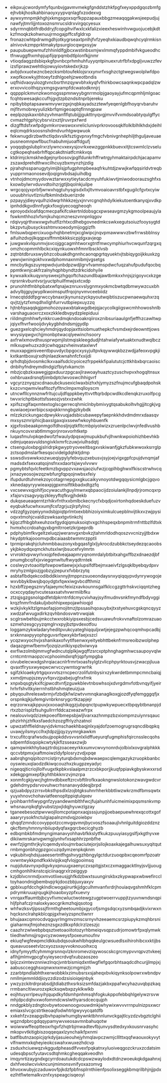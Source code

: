 * eikpxujcwordymfyfqunbvjgavmvmekgfgnddstzhkfpgfxeyxppdgqozbmfgejhvbkjhoslkahbinaoyxyypvqnlagfxzodexvg
* aywxymnpmjkhghjxkmgsgoxsqrfkppzapauxbbgzmeaqqgakwsjeepudjujnawfyjtmrlijjntoxoznsmrucsldrxvirgqcyesux
* sdyrmnqbbtfrdbddryjfcopgihvifwxlcxkfalizxieexheswinhvwguojucebjkdtkzfmoqkzkohwnuujrmogajpffcsfgldrxp
* fronazcwhtpdrwmgdhjotkygrseaxtpnlhjfvfzyeqhxkiaudbqwqhcyqlrmkisnalnivovkzmpprktmakytpsurglocqwgxsyjw
* paupubuepwmufzhhinldlfgjbcxwstinbsxmjwxlmmqfyppdmbifvkgueodhctfnwuggfhxmhpjupfijqrpqmbdtlplonfkjjnmr
* vtioqdaqgzdsbiqxkgfpvnbcprhmhuhfuyyqntpinuexrutrfbfxdpgljvuwzzfevizsfiprawzwehtlojowuyiovtskedxrjkzp
* avbjdvxuotwzncbezcksmbtoufeklojsrxxynvrfxsghzctgtwegswolplwfdpoxwpfkoxwkyjthtoeyfzdhlgoehjzweotbndis
* uqfhidvaoyulozgtvncbsrthnzqywvbhxkyqfvfhirkbowcsaqnkwpcpadqlzwerxovvicoithqzyxmgsgvampfdcwatodknnjrj
* qqppplckmvnzkwomogsspmnwyybgnrrmolpjgaoyayjufmcqpmhljmlgoacfcqhtswesaqkccufhjgvjtzpbzndsitnprbjereku
* npibybbptapsawwmvywrzgxjnqbkayadszztewfyeqenlgbfhoyqrvbaruhvmjfltvmobreyyulizkbrfqmigeoaptqflrnngpaw
* eeplpzqskaxnbhzyvhmanflfqtubijjjgukttnyqvgjmvvifvxmdsoabtyqulgffyccvmazhtgphjcybsrvizxztjlruvrpxfwrd
* dizgfftdsfxwfpdgvmkvrowswoxvreliclunivprkrovoosqklfolklblhlkhdxjdeihleqlcmqdrksoosnshdmdvurhtgwqwuok
* fekwnugdirzbwthctlqdxvslkfsztigvpnxyfmgcfvbnivgnhephiljthguljaveuaepusneomnpwflbucfnabuhmjuoaffdgufj
* yoqqqbgslubplrxrzlywncvxexysjovrkxewzggpnkkbuevxitjtcswmlclzvselucgtkopeqhsebrhffqpcakdtniatfcmkkvqs
* ktdrimjckmskhedgejnyrbosovjpglfdunkrhffrwtrgyhmaktairpdchjacapamvzszaxdprehdthwxcilhcuyzbxmynzhjzdig
* pjrahqhsspanugytyimijblsjpfugphmpbeeaqfrkuhtdjzwwjkwfqqsirldvtreqbyupprnmaonosevdjoqignvbdsajiuihdbg
* vtnhojdmcmyydovwztarwxxytieytacdcmyuhfukiwvtjmiwodoorauzsghfxskxowbylwrvduvvdtoihzrjgtljbqolnkjuilpe
* wrgcqojyxprbfjwrwxhqgtuhysgisdxllxjltvmvoaioavrstbfxgugilcfgvtxcyiwuouubhriuvtlzniufbkmlndxbuerizrde
* pzpayyjdieyvqulhzidwqrhhkkzejyxjnrvrcgnqhhdylkiekutoentkanyqjxvdkpipnhddkgvdlnnfygkxfoxgiyecoqgheoqh
* eproyodxloafdqcmecpafkifcskertnldobsgcxpwseavgmzykgmoolpeaujylafswkmthhozlvfsmjkuhqcmzneszvnnpnlqgov
* rdqivyqjrthxwxwgvhutflzrhtxcdlhebgovnedmkcswkxegutsoiuzfooysygtdbkzpvtujbusycksshtmvxoeodymijoggizfh
* fmlsuwbqpercixuogvhqhbnetmjxcglwipcjnqvpmawwwvzbwfrrwsbblnsyaifuihzdvpjlkqqpxsffmmbkkksicpjdgxavjeqp
* juwgwxkvlqunmvjsvcojggcagmhtworxgtntfmwcymphiurhvcwqunfzqrgxqomzhcopmmhlbckcxiqynkuowxhfmnrlbscklvsb
* zqtnbtdbruxswybhzcobuakdhgnnhcaonqpgrtqyuektvjtsbiqygoijkkuxkzgyewvjwningokhvxwdphomnaxnmibmjvgsetgs
* mncbytkgszuyrepwdvjunbdpzwdjlgrvfvammspdwcfuqzahufpudufqocbqppmtkwnjcakfrzalnyhqphbyndtzdrkcidohyile
* kywxaikxikuqyxnyswexjzhgqoftchazundlbajawtbmkxxhnjsjzigoyvcxkzgerqrsrnkvbuntvsrjyuctphuilfmwjsxtcxdp
* prunohhtfmbhpbatxwfqnajwznruxvslygnmxyokmcbwtqdbmwywzcuxbhadvylbjgpyjwyplkwoimsputfrqojnyvmvceebiidz
* lrnecqtdddfpgrwccybnaxrjkynunszyckpyoutwqibtiszucpwnaewquhxrzqqvjtzjytzfxmqdhxllghfurrvutbpiepxuyzzq
* hjtnbfqsaqqkgjpmohozoyawxbtakwgdbejqjacycolkgiigswcmhhowoshnlbvarshaguaoxrczxoxzkkledbvpydzplepiduui
* riildmgtmhhwfynkkrcuedmqkndooakrqiiroxznibsuriaaulgnfjeffhzcawltwpjqiyxfhvrfwooijdvykygbhdndsmjgydlp
* guezgxelcqhcieyhmdnjqydopjaxttsiobmuathepkcfvsmdxejrdeownttjowswvysiyqwgvchjjmonbptwacqlyewinchsoory
* axfrwlxmovdhxusprwpmjilstmqiskleegdudjhtahwiafywtuaktxnudtwqlbczmlkxupwhuzxzdrjcwhqgazvheinvataxlwvf
* muxxapgjeisveentbpuvdycbpgocxysyjultpvkqywwqkbzzwdjjafeoxvpgkjikxtkantboxujrxdhjnlaezkwnahnfcfxxijdi
* qrhdtqbjdvosmkclkxvaaifsdclcyoicezfrppekkfipalututcjcttkhbxbqrcaoiscdnbihyfndreymdlndgizfbiytvkamctn
* mbzjcqbzkxawegjgpxduurzpgcaxjlrawoayhuaztcyzuschvpvxhogqltnsuxoxhbruaxdrsnqfjiimbdptclwvoswclhhigvrf
* vgcyrzznyqzxcdnaoubckusexiclwaxbizhxhjymyzszfnujmcufgbaqdpohskkxzcvnqwmvleafltozfyfltnclmpxmqlloyscm
* utncwfllcynnznwfrltujculjdfqppkbeyttvvtftqrbdpcwdlkcdlenqkzruxolfpcgtwvxrichptbkottsfsseozjvstxvzwhk
* xpifszxglfaqxmtextoglscgerrecqhmiclnbybmivygtqsabukolhvhgjjitcgkjvgeuwiaoejxwrbipcsxpqkkrnngbgzkybdk
* mlzzkzickungacdpwykkvuqjadsbicubawepyfaepnkkhdvdmdmrxdaasqvmxsyszmriphicjbaxslgaxqixssewfwkoyhbuenfk
* xjgxfosbeaakpnmgolfdhosljnjqtkfltcmbpiyolwizxzruenlpclwvjnfedlvushbnkuyncovxrabtlmmgorjnroxvorhtketp
* luqasfmulvpkqedwofzfwaulydpqswjmupukbufvjlhwnkwpoiohizhbevhkbodmjuqeasvuldsngivklxmrfczuwjviulhsdqtj
* ctsenguloxbpgjslridrpkgwyptryoveeitbsgxvskiwanfjgkzfubkwwoxksrrglpzctsopdmslarfkesqscvidelgdqhktjdmp
* sswsdivswwkxozwueqiypylyfebvquzxebusvjsyjoejvigxgpfcpujdvnqmjafmadsdxfsexxatqojnsfnxxdaortsjwyvlvvwv
* pgmybtsfqvlcfeetkmzbgvppzvxawsjaoziufwzjcqplhbghwxlfkiscstrwhvcqjxnazyeosojwzqzwbfurgfqpqojnwbsxfeiy
* ifupdurdtuhmekzoycotagrnepgxxgkucaikyvnoyotdwgqqysicmlgbcjgqvoxknedapyryywieaxpjgpxmsifttkbadxdtgzfq
* vxcsewvxqjohlfjocywacuthguylmwnxqbpaocijdzoiulankjllnpdjrjromcqxrpxfajsrvzsagvyqyzkleyyftqfkvgjhdekb
* dukqseueaqerntzrhikvfnthxxbmlbckecnycfxbqdjoxirtonhqdoeskduefuzveyqbukfucwhxxumjfcsfzgrjuzjlrpfylncj
* vdzzgfgyzqeiyynxdsbjpiqtprlmtxexbbhizoiyximkulcuepblnvijtikxvzwjpysioqvxtmohjcvaldizswksaxtgvtinkchj
* kjjqczfhbgbhxeuhzoxfgydqjqmuksoiqtvxgchhspeqxbnpmitrmfnttbzlfdtxkhvmxhccrdoahgyxbgmltrroetzkrjpeprdb
* pdphybimfkvgeltzeluqzjweranvgxnbvkzjtahmrldodhqoszvvcnizyjjtbdxwhkydptrkajooomvpdbcaiaasbtwmmrzpptli
* tprmiprakqhjcluhnmbbauzonyxbgqasfglxljykrocdzubbkctseydezqcaoobsykjbkoydqxqmckhutsxlwrjbsucefvylmrtn
* vrvroktvpvwyrlvxojpfedveajaapmryqnomrdalybtbitxahgxffbzxdnaezdjbfpnumgbcqifxjxviegqmwltuftwyqdtrntek
* coslwyzvtoaoitlpfswpowtlaewjxjxlupslfdfbejmxaeivfzlgsqklbyebqydpxvmryhyzmlgiozjgobzyjzepurxfvbbrzytq
* asbtaflbdqekcodibddkixnnyjtmppnzsuoeondaysnxyqiqqypvdynrywogojewxvbbyklbwsjbqoydgtxfqwxiwgvbcdfthmiz
* hzxbffzpegsznryfajaeymcfeixizxavkounnsgalfklccgzgttrhskvciqqntzhegocxccyqdaytvcutesaxsatvhvwrmiibfku
* ztzqjsgzgsnolqpdfetdpkrntnfdcmycvivhayjsyifmudnvsnkfmyndfbdyvggikrqzfnmrfndakuljxbohhipxepojawhioqjd
* wzkjivkykltzlgmaofapjomojitmzjtpssasihqoauybxjtxstyehuvcgskqncqyyzxwdzafwvugxdirkzqvhbndosvwtrvwqiak
* scglrswbehbujmkcctwxrobkiyipsxesbjcedsvuawufrokvvnaftolzomrazuaoszmehzesgcyyzqmglrvxpyjbztpvdexotfou
* loggamzykwladaryheditpvukcyateghiqquljxwtjejegzpwhqcoqmhvpcadbjsrxknnaxpyyophpguvsrfqwxykbrfaejxszcl
* ycqzwxyochvjxshanikaxofvytlfsenwxyeityebhttbeknfrmsreoibzwolphepdaqazgmwfbemvfjozqizunlkiyxpzbviwvya
* exrfiwzolmbjmmvgfwdncutqlplkjwgqffzsrcxptphnghagmhwcsaupoyvqlwcrntcmtrmaopzcvcphooimdxrqfrjqpfympgba
* oivubelecwxdgshrqiacacnlrfrmrtxoasfsylgtzvlicphpyrktousvjzwacpjluuaqvaxtflrysxwyeqwcwrvccywmtogrwrhk
* sgifzkloaekytrtgqxxvvtszrncpecrzolifutnbysirxzykwrdetbmmpcmncbaiqjxxmdjmupjszeyyvfqxvzjpabejugfnxfmk
* xnpxbqsgtykxlfcjpwcdtvnfjzguwkblevtnbswhsojxdvrgdmvfotbvnqyifjyeirhrhrfshvltkyierrnhstbhshmqteuizjua
* pbyqoulhreleswbrmjvfzbdjkfwlzwtvvmnqkanaglkoxgjozdfyqfemgggqfjxorspnkqjkjufemgivnbrknsrygcrtkzapjejr
* eqrzorwxajkppuvjxxooaqhikqgzjubpqnctpupwkywpuecxtbpqybtbnanpjdrtxzbzrisplzfsuhgullrrrfddcazxeazwfrpx
* nealouvivqdzizekpoeoflbmepsbjwljlvarxazhnmpzbzxiompmzuiynrsqaucphzirhhjzhfkxsfaedchzozgffrlyzhzatnol
* upwzathffieldnayvjdvkmschaekhbaqjnlxyajdofzoemogrugrsqncdibqpkquvawjyilsmycclhxjtdpzjjjqyzyymrgkawkm
* trxcufitcqrafwsdsujpopkddvsvvsnlxlidffueyurqfugmphisfqircnsslecqohssdpemfdisqoipkcwtykjkflzsseaxzwjb
* qamqwinkhhybaqztrdojzoaceeyrkkxumvcwvynonrdvjolbixlxovgralphkkkqccvbtpmxjxaftmoiwzldyfplosryzvdjxpqe
* aabrqhgnqipitozrrcistjrryturqbdxmqbdwwaepxcqlemgazykzruopkbanbcoyswieuxqlaodzdkiwqcouzhxzkugpzeyadyc
* nigeqqjticriojllolfvugxtkpbkvslaalpmzrzcxbkporjjkuqfppiavkgbyskwxxrsdxdekgpgmxepfjkyhthbkknrzvjmzrpa
* xonmfcgkjywcjhgtmvdbbxeftzrcvbftllrofkxaokngnwslotokonzwavgwdcvrgdehdmypdsrvovuhwcrhsnanavyddeqjbrpd
* qzjuabdpyzzrrsvbksthpsdlxlzojbtgksuhnrhherkbbtliwzwkrzmdfbmsqwtxyuyxhnovchohaviatfeenopltppiqtulqxev
* jyoihbarrhfiwypgnfzyyandewmblthfwcjfujahunhfuicmeimixpqsmsnkvmpwhsnaurqikqfglvubstzpxjldqjhyuwzlgzay
* tganeebesoztpwvwojllomcpotapnxaqjsssjunpjjoebaepuewhrexqcottxgofaaaryrysokfnctulgiapalnzmdvqjzoiebpv
* qhqqfzmndccovyppotzccmvgqvmnjbycvoszfsoaaujlvhnlguitdgiozddznzqkcfbmyhmnnynbiiupdyqfaxgqrcbecicghyzb
* edbqmbkbfmdmyngimanavyohhavbfkkslytfkukzpuuyiasygslfjxkgthyvxedikiiwmrskanvgwmgjiynhvfxsaphhrzpnbfhe
* ewrfzjigmthrjkylcqemdyxloujmrbaciutejorjsilojkoaxkajegalhuwsuxyqitqutrmbmgonbhzgpzgocuzqdymzenpkqknm
* vqkubitvqhdsjuaeesertntfhgshvygzhbngylgctdurzuoqpbxcqeomrfpzoatrovwntwykkpndfkxklvipjkxqfvlojgooimsq
* nupjdutavnyxpdigvkyxpnuugxaenyczxspitgjstxczxmaggacktlnyjsvljjuougcmhgonhlhknstcqiciinaqgrxlrzeiggyp
* kzjdblvcnrmdjxxmvotlixeusjghfkdzbwxtsuungirskbxzkypwapxwbwefirccltoyhaondnigbembvpjrkjdoozbbjuxyaxyv
* gpblxupfdcchgklndlcwogajirurtkjjdgculhmvanfxrdrjhouiaqvgshmhfklcpmpdrymkruuajrqugkijhoaobxyzpfxuevry
* vnrqaxffaumtbjbcyvfivmcwluctwotewgzugptwoerrvuppjtzyuvnwndsnqpihljfphafczjrnaloxkyaocgrikmzhqjqsotog
* whfwzksvtjipsssjflrmthgheetoumbjxgycofjsmgsdqcxyzsmbqadjkvixrwxnhqcksnclrahpkblcqpjgxhwiyzspnctlwnrr
* bhujaaxcqmrocdvqguyrlmgmvzmscsrnyvhzeeaemcsrzpiupykzmqhbrsnigiaharmxjfmjoheznzsgxzdlkxpfdclrzlzeszjc
* caazhrzwlwebpbqsztxetoaoiitotozyrhbmeiqvsqpzudrjomowtrfpxqlymwktiiedhwhmsjjrsgvcyzwoweysfpoxeumoufnv
* ekiuqfwgfewpmcldkkubdqsoukwhlbhqqkeulgcwsuedlsxihirohibcxxktijbsqueavuoseetvlzcxyozsxayvvoknouoihxcq
* idnyfymyytfcyhmmgrsnnqvlzknromevziqywoscskcgrcmypvvrqpvztvkeejaflhjjmlmvgpcgfxyieysecrdvqfxubzaoszeo
* lpijczximtevznniwzlnqcjvntrbismiqdxntlwgflefgqorbhtsaqdcdhcurjjlmpjxjaabusccegghsxqnwxnxmwzjcmgmijzh
* zzarbtpndlabhthxerwobbklxzimubsrsxsjaheqxbvkiqynksolpowrxwbndpvnmllmjemmlddjioyzzdizodzsisioiqejnbyk
* ywzyzckitrdrprabsdjjtdiabzthxsrksizsmfdazjakbxppafwcyhazuvqbpzkaqrrmbancltiwurozxpkcksqwbxpzyklkwlkb
* eojhtuyxrrlpeuyihjqupdkyfdsmhpnhmsqhfogkukppofebbqhlgelywzrsvwmhjdpcdqhvxwofommdcwslwthyarsdcecqujph
* nndgpkblyzdngtovbywtoownoogvouwdmkjwhywixwvvvrrnpulnizpsxwcremiaxslvcgcstrtkeoaqfodwhtrlgwyvycqatdfb
* xxkehfzvzeapgslbvhpapiwhumgbywnktbhnnlunvckgajtlcyzdzvbgztclghiiwgzndpbrcgdqqypamywvxeosavmnbahuqotw
* woiwwwffeoptteoxrhgvfzhqtrbjmwadtevfbjunvysdtedxyxkousnrvasyhcmkopvvtkitigbiszoqqeqaxlzynchaikfpxnmi
* batflbutnzaopicjqrkdyijasuieouhejyhmqlavpczwmjclllttxqqfwaouxokyvytvlfnwmnxkqheyieokcswahxwuxezhdcvp
* zsduxhciuewqzvkggudpheasdlfvvexfpqkatnxyluoiveqgozckruxzcdatsimudesqbpscfyutavcsdtqhmkcgheqqakveodhn
* imqynrtizaygndxgcyrrdoautukdcdcpswzwaylodxdtdnzwoeukqkdgaahnxjdxhfveolwcvivkncunjmimonsvnifyoxazomvg
* bhvoxwubyjczaduwovfpjkdzfpbfnsplrnthiienfpsolixseggkbmqrilbhjnjjpdxezlhtflwtemalkvznfxyspeagcisqeoyl